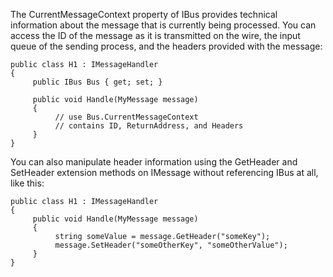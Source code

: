 <!--
title: "How to Get Technical Information about a Message?"
tags: ""
summary: "<p>The CurrentMessageContext property of IBus provides technical information about the message that is currently being processed. You can access the ID of the message as it is transmitted on the wire, the input queue of the sending process, and the headers provided with the message:</p>
<pre><code>public class H1 : IMessageHandler
{
     public IBus Bus { get; set; }
</code></pre>

"
-->

The CurrentMessageContext property of IBus provides technical information about the message that is currently being processed. You can access the ID of the message as it is transmitted on the wire, the input queue of the sending process, and the headers provided with the message:

    public class H1 : IMessageHandler
    {
         public IBus Bus { get; set; }

         public void Handle(MyMessage message)
         {
              // use Bus.CurrentMessageContext
              // contains ID, ReturnAddress, and Headers
         }
    }

You can also manipulate header information using the GetHeader and SetHeader extension methods on IMessage without referencing IBus at all, like this:

    public class H1 : IMessageHandler
    {
         public void Handle(MyMessage message)
         {
              string someValue = message.GetHeader("someKey");
              message.SetHeader("someOtherKey", "someOtherValue");
         }
    }


